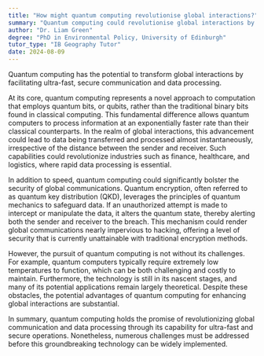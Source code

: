 ```yaml
---
title: "How might quantum computing revolutionise global interactions?"
summary: "Quantum computing could revolutionise global interactions by enabling ultra-fast, secure communication and data processing."
author: "Dr. Liam Green"
degree: "PhD in Environmental Policy, University of Edinburgh"
tutor_type: "IB Geography Tutor"
date: 2024-08-09
---
```


Quantum computing has the potential to transform global interactions by facilitating ultra-fast, secure communication and data processing.

At its core, quantum computing represents a novel approach to computation that employs quantum bits, or qubits, rather than the traditional binary bits found in classical computing. This fundamental difference allows quantum computers to process information at an exponentially faster rate than their classical counterparts. In the realm of global interactions, this advancement could lead to data being transferred and processed almost instantaneously, irrespective of the distance between the sender and receiver. Such capabilities could revolutionize industries such as finance, healthcare, and logistics, where rapid data processing is essential.

In addition to speed, quantum computing could significantly bolster the security of global communications. Quantum encryption, often referred to as quantum key distribution (QKD), leverages the principles of quantum mechanics to safeguard data. If an unauthorized attempt is made to intercept or manipulate the data, it alters the quantum state, thereby alerting both the sender and receiver to the breach. This mechanism could render global communications nearly impervious to hacking, offering a level of security that is currently unattainable with traditional encryption methods.

However, the pursuit of quantum computing is not without its challenges. For example, quantum computers typically require extremely low temperatures to function, which can be both challenging and costly to maintain. Furthermore, the technology is still in its nascent stages, and many of its potential applications remain largely theoretical. Despite these obstacles, the potential advantages of quantum computing for enhancing global interactions are substantial.

In summary, quantum computing holds the promise of revolutionizing global communication and data processing through its capability for ultra-fast and secure operations. Nonetheless, numerous challenges must be addressed before this groundbreaking technology can be widely implemented.
    